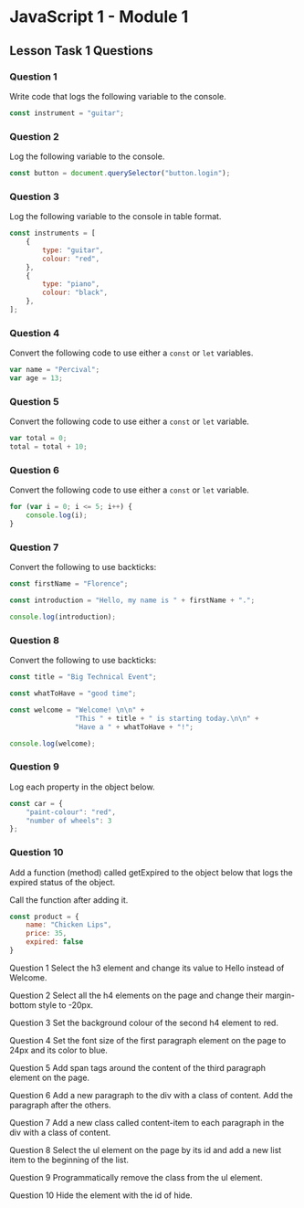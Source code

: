 # JavaScript 1 - Module 1

## Lesson Task 1 Questions

### Question 1

Write code that logs the following variable to the console.

```js
const instrument = "guitar";
```

### Question 2

Log the following variable to the console.

```js
const button = document.querySelector("button.login");
```

### Question 3

Log the following variable to the console in table format.

```js
const instruments = [
    {
        type: "guitar",
        colour: "red",
    },
    {
        type: "piano",
        colour: "black",
    },
];
```

### Question 4

Convert the following code to use either a `const` or `let` variables.

```js
var name = "Percival";
var age = 13;
```

### Question 5

Convert the following code to use either a `const` or `let` variable.

```js
var total = 0;
total = total + 10;
```

### Question 6

Convert the following code to use either a `const` or `let` variable.

```js
for (var i = 0; i <= 5; i++) {
    console.log(i);
}
```

### Question 7

Convert the following to use backticks:

```js
const firstName = "Florence";

const introduction = "Hello, my name is " + firstName + ".";

console.log(introduction);
```

### Question 8

Convert the following to use backticks:

```js
const title = "Big Technical Event";

const whatToHave = "good time";

const welcome = "Welcome! \n\n" +
                "This " + title + " is starting today.\n\n" +
                "Have a " + whatToHave + "!";

console.log(welcome);
```

### Question 9

Log each property in the object below.

```js
const car = {
    "paint-colour": "red",
    "number of wheels": 3
};
```

### Question 10

Add a function (method) called getExpired to the object below that logs the expired status of the object.

Call the function after adding it.

```js
const product = {
    name: "Chicken Lips",
    price: 35,
    expired: false
}
```
Question 1
Select the h3 element and change its value to Hello instead of Welcome.

Question 2
Select all the h4 elements on the page and change their margin-bottom style to -20px.

Question 3
Set the background colour of the second h4 element to red.

Question 4
Set the font size of the first paragraph element on the page to 24px and its color to blue.

Question 5
Add span tags around the content of the third paragraph element on the page.

Question 6
Add a new paragraph to the div with a class of content. Add the paragraph after the others.

Question 7
Add a new class called content-item to each paragraph in the div with a class of content.

Question 8
Select the ul element on the page by its id and add a new list item to the beginning of the list.

Question 9
Programmatically remove the class from the ul element.

Question 10
Hide the element with the id of hide.